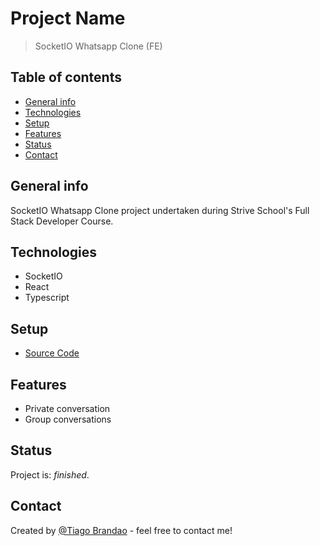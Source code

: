 # Project Name

> SocketIO Whatsapp Clone (FE)

## Table of contents

- [General info](#general-info)
- [Technologies](#technologies)
- [Setup](#setup)
- [Features](#features)
- [Status](#status)
- [Contact](#contact)

## General info

SocketIO Whatsapp Clone project undertaken during Strive School's Full Stack Developer Course.

## Technologies

- SocketIO
- React
- Typescript

## Setup

- [Source Code](https://github.com/brandaspt/whatsappFE/)

## Features

- Private conversation
- Group conversations

## Status

Project is: _finished_.

## Contact

Created by [@Tiago Brandao](https://www.imtiago.world/) - feel free to contact me!
